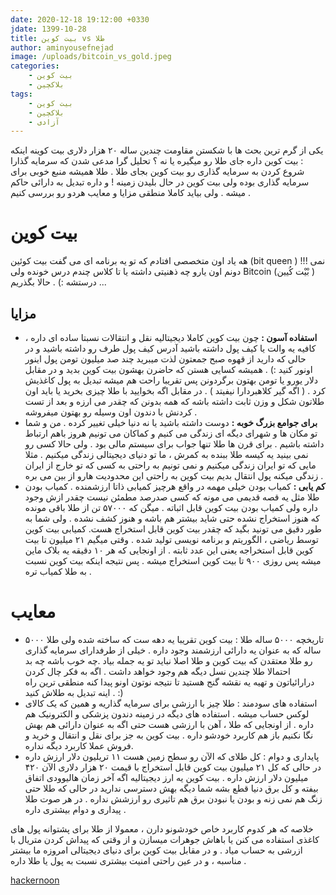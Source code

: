 ```yaml
---
date: 2020-12-18 19:12:00 +0330
jdate: 1399-10-28
title: بیت کوین vs طلا
author: aminyousefnejad
image: /uploads/bitcoin_vs_gold.jpeg
categories:
    - بیت کوین
    - بلاکچین
tags:
    - بیت کوین
    - بلاکچین
    - آزادی
---
```


یکی از گرم ترین بحث ها با شکستن مقاومت چندین ساله ۲۰ هزار دلاری بیت کوینه اینکه : بیت کوین داره جای طلا رو میگیره یا نه ؟  تحلیل گرا مدعی شدن که سرمایه گذارا شروع کردن به سرمایه گذاری رو بیت کوین بجای طلا . طلا همیشه منبع خوبی برای سرمایه گذاری بوده ولی بیت کوین در حال بلیدن زمینه ! و داره تبدیل به دارائی حاکم میشه . ولی بیاید کاملا منطقی مزایا و معایب هردو رو بررسی کنیم . 

<div id="read-more"></div>

# بیت کوین

هه یاد اون متخصصی افتادم که تو یه برنامه ای می گفت بیت کوئین (bit queen ) !!! نمی دونم اون یارو چه ذهنیتی داشته یا تا کلاس چندم درس خونده ولی Bitcoin  (بْیْت کُیین ) درستشه :) . حالا بگذریم ...

## مزایا 

- **استفاده آسون :** چون بیت کوین کاملا دیجیتالیه نقل و انتقالات نسبتا ساده ای داره ، کافیه یه والت یا کیف پول داشته باشید آدرس کیف پول طرف رو داشته باشید و در حالی که دارید از قهوه صبح جمعتون لذت میبرید چند صد میلیون تومن پول اینور اونور کنید :) . همیشه کسایی هستن که حاضرن بهشون بیت کوین بدید و در مقابل دلار یورو یا تومن بهتون برگردونن پس تقریبا راحت هم میشه تبدیل به پول کاغذیش کرد . ( اگه گیر کلاهبردارا نیفیتد ) . در مقابل اگه بخوایید با طلا چیزی بخرید یا باید اون طلاتون شکل و وزن ثابت داشته باشه که همه بدونن که چقدر می ارزه و بعد از تست کردنش با دندون اون وسیله رو بهتون میفروشه . 
- **برای جوامع بزرگ خوبه :**‌ دوست داشته باشید یا نه دنیا خیلی تغییر کرده . من و شما تو مکان ها و  شهرای دیگه ای زندگی می کنیم و کماکان می تونیم هروز باهم ارتباط داشته باشیم . برای قرن ها طلا تنها جواب برای سیستم مالی بود . ولی حالا کسی رو نمی بینید یه کیسه طلا ببنده به کمرش ، ما تو دنیای دیجیتالی زندگی میکنیم . مثلا مایی که تو ایران زندگی میکنیم و نمی تونیم به راحتی به کسی که تو خارج از ایران زندگی میکنه پول انتقال بدیم بیت کوین به راحتی این محدودیت هارو از بین می بره . 
- **کم یابی :** کمیاب بودن خیلی مهمه در واقع هرچیز کمیابی ذاتا ارزشمنده . کمیاب بودن طلا مثل یه قصه قدیمی می مونه که کسی صدرصد مطمئن نیست چقدر ازش وجود داره ولی کمیاب بودن بیت کوین قابل اثباته . میگن که ۵۷۰۰۰ تن از طلا باقی مونده که هنوز استخراج نشده حتی شاید بیشتر هم باشه و هنوز کشف نشده . ولی شما به طور دقیق می تونید بگید که چقدر بیت کوین قابل استخراج هست. کمیابی بیت کوین توسط ریاضی ، الگوریتم و برنامه نویسی تولید شده . وقتی میگیم ۲۱ میلیون تا بیت کوین قابل استخراجه یعنی این عدد ثابته . از اونجایی که هر ۱۰ دقیقه یه بلاک ماین میشه پس روزی ۹۰۰ تا بیت کوین استخراج میشه . پس نتیجه اینکه بیت کوین نسبت به طلا کمیاب تره . 



# معایب 



- تاریخچه ۵۰۰۰ ساله طلا :‌ بیت کوین تقریبا یه دهه ست که ساخته شده ولی طلا ۵۰۰۰ ساله که به عنوان یه دارائی ارزشمند وجود داره . خیلی از طرفدارای سرمایه گذاری رو طلا معتقدن که بیت کوین و طلا اصلا نباید تو یه جمله بیاد .چه خوب باشه چه بد احتمالا طلا چندین نسل دیگه هم وجود خواهد داشت . اگه به فکر چال کردن درارائیاتون و تهیه یه نقشه گنج هستید تا نتیجه نوتون اونو پیدا کنه منطقی ترین راه اینه تبدیل به طلاش کنید . :)
- استفاده های سودمند :‌ طلا چیز با ارزشی برای سرمایه گذاریه و همین که یک کالای لوکس حساب میشه . استفاده های دیگه در زمینه دندون پزشکی و الکترونیک هم داره . از اونجایی که طلا ، آهن با ارزشی هست حتی اگه به عنوان دارائی هم بهش نگا نکنیم باز هم کاربرد خودشو داره . بیت کوین به جز برای نقل و انتقال و خرید و فروش عملا کاربرد دیگه نداره. 
- پایداری و دوام :‌ کل طلای که الآن رو سطح زمین هست ۱۱ تریلیون دلار ارزش داره در حالی که کل ۲۱ میلیون بیت کوین قابل استخراج با قیمت ۲۰ هزار دلاری الآن ۴۲۰ میلیون دلار ارزش داره . بیت کوین یه ارز دیجیتالیه اگه آخر زمان هالیوودی اتفاق بیفته و کل برق دنیا قطع بشه شما دیگه بهش دسترسی ندارید در حالی که طلا حتی زنگ هم نمی زنه و بودن یا نبودن برق هم تاثیری رو ارزشش نداره . در هر صوت طلا پیداری و دوام بیشتری داره . 



خلاصه که هر کدوم کاربرد خاص خودشونو دارن ، معمولا از طلا برای پشتوانه پول های کاغذی استفاده می کنن  یا باهاش جوهرات میسازن و از وقتی که پیداش کردن متریال با ازرشی به حساب میاد . و در مقابل بیت کوین برای دنیای دیجیتالی امروزه ما بیشتر مناسبه ، و در عین راحتی امنیت بیشتری نسبت به پول یا طلا داره .



[ hackernoon](https://hackernoon.com/lets-talk-about-gold-vs-bitcoin-841e312c)

 